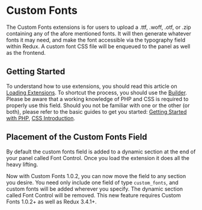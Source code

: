 # Custom Fonts

The Custom Fonts extensions is for users to upload a .ttf, .woff, .otf, or .zip containing any of the afore mentioned fonts. It will then generate whatever fonts it may need, and make the font accessible via the typography field within Redux. A custom font CSS file will be enqueued to the panel as well as the frontend.

## Getting Started
To understand how to use extensions, you should read this article on [Loading Extensions](../guide/loading-extensions.md). To shortcut the process, you should use the [Builder](http://build.reduxframework.com/). Please be aware that a working knowledge of PHP and CSS is required to properly use this field. Should you not be familiar with one or the other (or both), please refer to the basic guides to get you started: [Getting Started with PHP](http://www.php.net/manual/en/tutorial.php), [CSS Introduction](http://www.w3schools.com/css/css_intro.asp).

## Placement of the Custom Fonts Field
By default the custom fonts field is added to a dynamic section at the end of your panel called Font Control. Once you load the extension it does all the heavy lifting.

Now with Custom Fonts 1.0.2, you can now move the field to any section you desire. You need only include one field of type `custom_fonts`, and custom fonts will be added wherever you specify. The dynamic section called Font Control will be removed. This new feature requires Custom Fonts 1.0.2+ as well as Redux 3.4.1+.